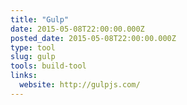 ```yaml
---
title: "Gulp"
date: 2015-05-08T22:00:00.000Z
posted_date: 2015-05-08T22:00:00.000Z
type: tool
slug: gulp
tools: build-tool
links:
  website: http://gulpjs.com/
---
```






